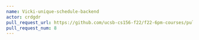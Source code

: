 ```yaml
---
name: Vicki-unique-schedule-backend
actor: crdgdr
pull_request_url: https://github.com/ucsb-cs156-f22/f22-6pm-courses/pull/8
pull_request_num: 8
---
```

